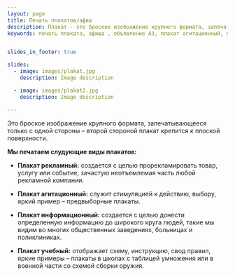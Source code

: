 ```yaml
---
layout: page
title: Печать плакатов/афиш
description: Плакат - это броское изображение крупного формата, запечатывающееся только с одной стороны – второй стороной плакат крепится к плоской поверхности
keywords: печать плаката, афиша , объявление А3, плакат агитационный, плакат информационный, плакат учебный.


slides_in_footer: true

slides:
  - image: images/plakat.jpg
    description: Image description

  - image: images/plakat2.jpg
    description: Image description

---
```



Это броское изображение крупного формата, запечатывающееся только с одной стороны – второй стороной плакат крепится к плоской поверхности.

**Мы печатаем слудующие виды плакатов:** 

 - **Плакат рекламный:**
   создается с целью прорекламировать товар, услугу или событие, зачастую неотъемлемая часть любой рекламной компании. 

 - **Плакат агитационный:**
   служит стимуляцией к действию, выбору, яркий пример – предвыборные плакаты.

 - **Плакат информационный:**
   создается с целью донести определенную информацию до широкого круга людей, такие мы видим во многих общественных заведениях, больницах и поликлиниках.

 - **Плакат учебный:**
   отображает схему, инструкцию, свод правил, яркие примеры – плакаты в школах с таблицей умножения или в военной части со схемой сборки оружия.  
